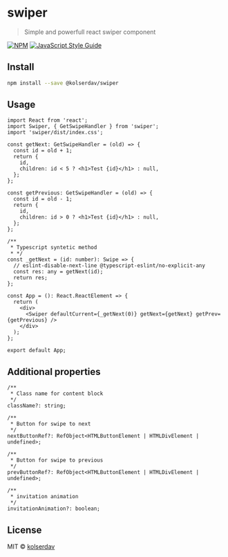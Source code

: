 # swiper

> Simple and powerfull react swiper component

[![NPM](https://img.shields.io/npm/v/swiper.svg)](https://www.npmjs.com/package/swiper) [![JavaScript Style Guide](https://img.shields.io/badge/code_style-standard-brightgreen.svg)](https://standardjs.com)

## Install

```bash
npm install --save @kolserdav/swiper
```

## Usage

```tsx
import React from 'react';
import Swiper, { GetSwipeHandler } from 'swiper';
import 'swiper/dist/index.css';

const getNext: GetSwipeHandler = (old) => {
  const id = old + 1;
  return {
    id,
    children: id < 5 ? <h1>Test {id}</h1> : null,
  };
};

const getPrevious: GetSwipeHandler = (old) => {
  const id = old - 1;
  return {
    id,
    children: id > 0 ? <h1>Test {id}</h1> : null,
  };
};

/**
 * Typescript syntetic method
 * */
const _getNext = (id: number): Swipe => {
  // eslint-disable-next-line @typescript-eslint/no-explicit-any
  const res: any = getNext(id);
  return res;
};

const App = (): React.ReactElement => {
  return (
    <div>
      <Swiper defaultCurrent={_getNext(0)} getNext={getNext} getPrev={getPrevious} />
    </div>
  );
};

export default App;
```

## Additional properties

```tsx
/**
 * Class name for content block
 */
className?: string;

/**
 * Button for swipe to next
 */
nextButtonRef?: RefObject<HTMLButtonElement | HTMLDivElement | undefined>;

/**
 * Button for swipe to previous
 */
prevButtonRef?: RefObject<HTMLButtonElement | HTMLDivElement | undefined>;

/**
 * invitation animation
 */
invitationAnimation?: boolean;
```

## License

MIT © [kolserdav](https://github.com/kolserdav)
